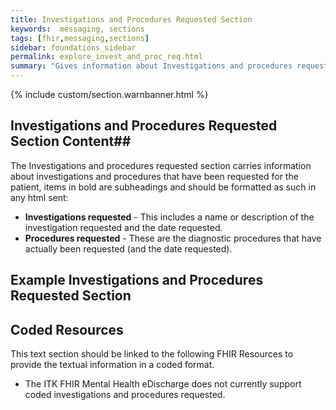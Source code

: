 ```yaml
---
title: Investigations and Procedures Requested Section
keywords:  messaging, sections
tags: [fhir,messaging,sections]
sidebar: foundations_sidebar
permalink: explore_invest_and_proc_req.html
summary: "Gives information about Investigations and procedures requested section"
---
```


{% include custom/section.warnbanner.html %}

## Investigations and Procedures Requested Section Content##
The Investigations and procedures requested section carries information about investigations and procedures that have been requested for the patient, items in bold are subheadings and should be formatted as such in any html sent:

- **Investigations requested** - This includes a name or description of the investigation requested and the date requested.
- **Procedures requested** - These are the diagnostic procedures that have actually been requested (and the date requested).

##  Example Investigations and Procedures Requested Section ##


<script src="https://gist.github.com/IOPS-DEV/f4bd90e3caf3bcbce409704ac041805e.js"></script>

## Coded Resources ##

This text section should be linked to the following FHIR Resources to provide the textual information in a coded format.

- The ITK FHIR Mental Health eDischarge does not currently support coded investigations and procedures requested.








